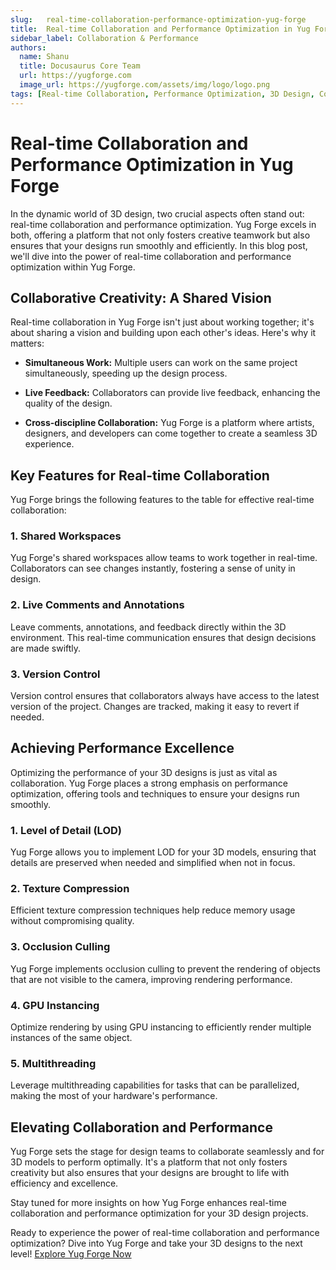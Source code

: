 ```yaml
---
slug:   real-time-collaboration-performance-optimization-yug-forge
title:  Real-time Collaboration and Performance Optimization in Yug Forge
sidebar_label: Collaboration & Performance
authors:
  name: Shanu
  title: Docusaurus Core Team
  url: https://yugforge.com
  image_url: https://yugforge.com/assets/img/logo/logo.png
tags: [Real-time Collaboration, Performance Optimization, 3D Design, Collaboration Tools, Teamwork, Performance Enhancement, Design Efficiency, 3D Modeling, Collaboration Features Yug Forge, docusaurus]
---
```


# Real-time Collaboration and Performance Optimization in Yug Forge

In the dynamic world of 3D design, two crucial aspects often stand out: real-time collaboration and performance optimization. Yug Forge excels in both, offering a platform that not only fosters creative teamwork but also ensures that your designs run smoothly and efficiently. In this blog post, we'll dive into the power of real-time collaboration and performance optimization within Yug Forge.

## Collaborative Creativity: A Shared Vision

Real-time collaboration in Yug Forge isn't just about working together; it's about sharing a vision and building upon each other's ideas. Here's why it matters:

- **Simultaneous Work:** Multiple users can work on the same project simultaneously, speeding up the design process.

- **Live Feedback:** Collaborators can provide live feedback, enhancing the quality of the design.

- **Cross-discipline Collaboration:** Yug Forge is a platform where artists, designers, and developers can come together to create a seamless 3D experience.

## Key Features for Real-time Collaboration

Yug Forge brings the following features to the table for effective real-time collaboration:

### 1. **Shared Workspaces**

Yug Forge's shared workspaces allow teams to work together in real-time. Collaborators can see changes instantly, fostering a sense of unity in design.

### 2. **Live Comments and Annotations**

Leave comments, annotations, and feedback directly within the 3D environment. This real-time communication ensures that design decisions are made swiftly.

### 3. **Version Control**

Version control ensures that collaborators always have access to the latest version of the project. Changes are tracked, making it easy to revert if needed.

## Achieving Performance Excellence

Optimizing the performance of your 3D designs is just as vital as collaboration. Yug Forge places a strong emphasis on performance optimization, offering tools and techniques to ensure your designs run smoothly.

### 1. **Level of Detail (LOD)**

Yug Forge allows you to implement LOD for your 3D models, ensuring that details are preserved when needed and simplified when not in focus.

### 2. **Texture Compression**

Efficient texture compression techniques help reduce memory usage without compromising quality.

### 3. **Occlusion Culling**

Yug Forge implements occlusion culling to prevent the rendering of objects that are not visible to the camera, improving rendering performance.

### 4. **GPU Instancing**

Optimize rendering by using GPU instancing to efficiently render multiple instances of the same object.

### 5. **Multithreading**

Leverage multithreading capabilities for tasks that can be parallelized, making the most of your hardware's performance.

## Elevating Collaboration and Performance

Yug Forge sets the stage for design teams to collaborate seamlessly and for 3D models to perform optimally. It's a platform that not only fosters creativity but also ensures that your designs are brought to life with efficiency and excellence.

Stay tuned for more insights on how Yug Forge enhances real-time collaboration and performance optimization for your 3D design projects.

Ready to experience the power of real-time collaboration and performance optimization? Dive into Yug Forge and take your 3D designs to the next level! [Explore Yug Forge Now](https://www.yugforge.com)
